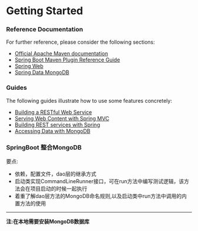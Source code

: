 # Getting Started

### Reference Documentation
For further reference, please consider the following sections:

* [Official Apache Maven documentation](https://maven.apache.org/guides/index.html)
* [Spring Boot Maven Plugin Reference Guide](https://docs.spring.io/spring-boot/docs/2.1.9.RELEASE/maven-plugin/)
* [Spring Web](https://docs.spring.io/spring-boot/docs/2.1.9.RELEASE/reference/htmlsingle/#boot-features-developing-web-applications)
* [Spring Data MongoDB](https://docs.spring.io/spring-boot/docs/2.1.9.RELEASE/reference/htmlsingle/#boot-features-mongodb)

### Guides
The following guides illustrate how to use some features concretely:

* [Building a RESTful Web Service](https://spring.io/guides/gs/rest-service/)
* [Serving Web Content with Spring MVC](https://spring.io/guides/gs/serving-web-content/)
* [Building REST services with Spring](https://spring.io/guides/tutorials/bookmarks/)
* [Accessing Data with MongoDB](https://spring.io/guides/gs/accessing-data-mongodb/)

### SpringBoot 整合MongoDB
要点:
* 依赖，配置文件，dao层的继承方式
* 启动类实现CommandLineRunner接口，可在run方法中编写测试逻辑，该方法会在项目启动的时候一起执行
* 着重了解dao层方法的MongoDB命名规则,以及启动类中run方法中调用的内置方法的使用
---
**注:在本地需要安装MongoDB数据库**
